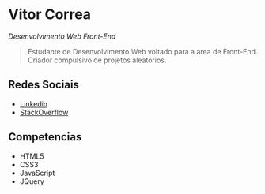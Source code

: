 # Vitor Correa
*Desenvolvimento Web Front-End*
>Estudante de Desenvolvimento Web voltado para a area de Front-End. Criador compulsivo de projetos aleatórios.

## Redes Sociais
* [Linkedin](https://www.linkedin.com/in/vitorcorrearosa/)
* [StackOverflow](https://pt.stackoverflow.com/users/203843/vitor-correa)

## Competencias
* HTML5
* CSS3
* JavaScript
* JQuery

